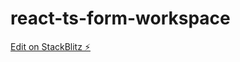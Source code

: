# react-ts-form-workspace

[Edit on StackBlitz ⚡️](https://stackblitz.com/edit/react-ts-form-workspace)